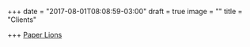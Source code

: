 +++
date = "2017-08-01T08:08:59-03:00"
draft = true
image = ""
title = "Clients"

+++
<a href="https://www.paperlions.com/">Paper Lions</a>